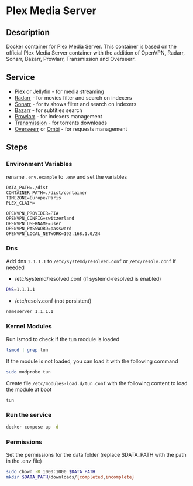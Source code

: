 # Plex Media Server

## Description

Docker container for Plex Media Server. This container is based on the official Plex Media Server container with the addition of OpenVPN, Radarr, Sonarr, Bazarr, Prowlarr, Transmission and Overseerr.

## Service

- [Plex](http://localhost:32400/web) or [Jellyfin](http://localhost:8096/web) - for media streaming
- [Radarr](http://localhost:7878) - for movies filter and search on indexers
- [Sonarr](http://localhost:8989) - for tv shows filter and search on indexers
- [Bazarr](http://localhost:6767) - for subtitles search
- [Prowlarr](http://localhost:9696) - for indexers management
- [Transmission](http://localhost:9091) - for torrents downloads
- [Overseerr](http://localhost:5055) or [Ombi](http://localhost:3579) - for requests management

## Steps

### Environment Variables

rename `.env.example` to `.env` and set the variables

```
DATA_PATH=./dist
CONTAINER_PATH=./dist/container
TIMEZONE=Europe/Paris
PLEX_CLAIM=

OPENVPN_PROVIDER=PIA
OPENVPN_CONFIG=switzerland
OPENVPN_USERNAME=user
OPENVPN_PASSWORD=password
OPENVPN_LOCAL_NETWORK=192.168.1.0/24
```

### Dns

Add dns `1.1.1.1` to `/etc/systemd/resolved.conf` or `/etc/resolv.conf` if needed

* /etc/systemd/resolved.conf (if systemd-resolved is enabled)

```bash
DNS=1.1.1.1
```

* /etc/resolv.conf (not persistent)

```bash
nameserver 1.1.1.1
```

### Kernel Modules

Run lsmod to check if the tun module is loaded

```bash
lsmod | grep tun
```

If the module is not loaded, you can load it with the following command

```bash
sudo modprobe tun
```

Create file `/etc/modules-load.d/tun.conf` with the following content to load the module at boot

```
tun
```

### Run the service

```bash
docker compose up -d
```

### Permissions

Set the permissions for the data folder (replace $DATA_PATH with the path in the .env file)

```bash
sudo chown -R 1000:1000 $DATA_PATH
mkdir $DATA_PATH/downloads/{completed,incomplete}
```
